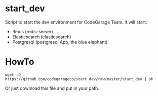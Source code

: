 # start_dev

Script to start the dev environment for CodeGarage Team.
It will start:
- Redis (redis-server)
- Elasticsearch (elasticsearch)
- Postgresql (postgresql App, the blue elephant)

# HowTo

```
wget -O - https://github.com/codegarageco/start_dev/raw/master/start_dev | sh
```

Or just download this file and put in your path.


